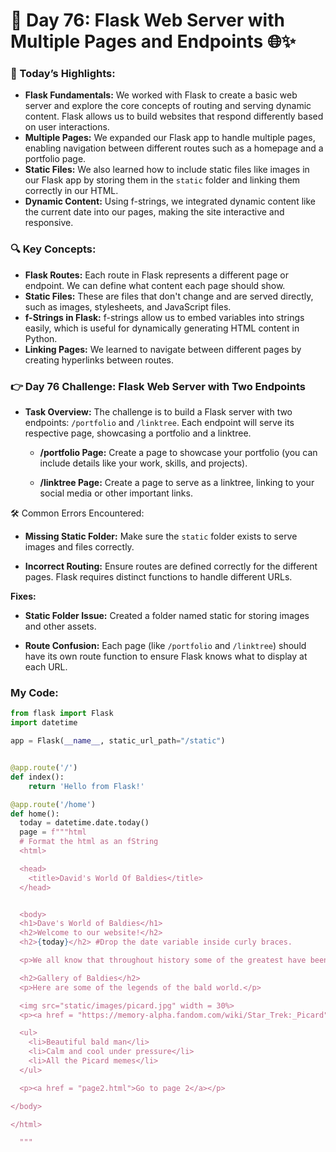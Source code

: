 # 🌟 Day 76: Flask Web Server with Multiple Pages and Endpoints 🌐✨

### 🎊 Today’s Highlights:

* **Flask Fundamentals:** We worked with Flask to create a basic web server and explore the core concepts of routing and serving dynamic content. Flask allows us to build websites that respond differently based on user interactions.
* **Multiple Pages:** We expanded our Flask app to handle multiple pages, enabling navigation between different routes such as a homepage and a portfolio page.
* **Static Files:** We also learned how to include static files like images in our Flask app by storing them in the ```static``` folder and linking them correctly in our HTML.
* **Dynamic Content:** Using f-strings, we integrated dynamic content like the current date into our pages, making the site interactive and responsive.

### 🔍 Key Concepts:

* **Flask Routes:** Each route in Flask represents a different page or endpoint. We can define what content each page should show.
* **Static Files:** These are files that don't change and are served directly, such as images, stylesheets, and JavaScript files.
* **f-Strings in Flask:** f-strings allow us to embed variables into strings easily, which is useful for dynamically generating HTML content in Python.
* **Linking Pages:** We learned to navigate between different pages by creating hyperlinks between routes.

### 👉 Day 76 Challenge: Flask Web Server with Two Endpoints

* **Task Overview:** The challenge is to build a Flask server with two endpoints: ```/portfolio``` and ```/linktree```. Each endpoint will serve its respective page, showcasing a portfolio and a linktree.

     * **/portfolio Page:** Create a page to showcase your portfolio (you can include details like your work, skills, and projects).

     * **/linktree Page:** Create a page to serve as a linktree, linking to your social media or other important links.

🛠️ Common Errors Encountered:

* **Missing Static Folder:** Make sure the ```static``` folder exists to serve images and files correctly.

* **Incorrect Routing:** Ensure routes are defined correctly for the different pages. Flask requires distinct functions to handle different URLs.

**Fixes:**

* **Static Folder Issue:** Created a folder named static for storing images and other assets.

* **Route Confusion:** Each page (like ```/portfolio``` and ```/linktree```) should have its own route function to ensure Flask knows what to display at each URL.


### My Code:
```python
from flask import Flask
import datetime 

app = Flask(__name__, static_url_path="/static")


@app.route('/')
def index():
    return 'Hello from Flask!'

@app.route('/home') 
def home():
  today = datetime.date.today()
  page = f"""html 
  # Format the html as an fString
  <html>

  <head>
    <title>David's World Of Baldies</title>
  </head>


  <body>
  <h1>Dave's World of Baldies</h1> 
  <h2>Welcome to our website!</h2>
  <h2>{today}</h2> #Drop the date variable inside curly braces.

  <p>We all know that throughout history some of the greatest have been Baldies, let's see the epicness of their heads bereft of hair.</p>

  <h2>Gallery of Baldies</h2>
  <p>Here are some of the legends of the bald world.</p>

  <img src="static/images/picard.jpg" width = 30%> 
  <p><a href = "https://memory-alpha.fandom.com/wiki/Star_Trek:_Picard">Captain Jean Luc Picard: Baldest Star Trek captain, and legend.</a></p>

  <ul>
    <li>Beautiful bald man</li>
    <li>Calm and cool under pressure</li>
    <li>All the Picard memes</li>
  </ul>

  <p><a href = "page2.html">Go to page 2</a></p>

</body>

</html>

  """
